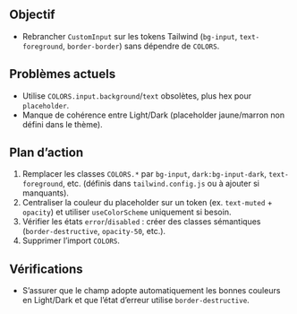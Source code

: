 ## Objectif
- Rebrancher `CustomInput` sur les tokens Tailwind (`bg-input`, `text-foreground`, `border-border`) sans dépendre de `COLORS`.

## Problèmes actuels
- Utilise `COLORS.input.background`/`text` obsolètes, plus hex pour `placeholder`.
- Manque de cohérence entre Light/Dark (placeholder jaune/marron non défini dans le thème).

## Plan d’action
1. Remplacer les classes `COLORS.*` par `bg-input`, `dark:bg-input-dark`, `text-foreground`, etc. (définis dans `tailwind.config.js` ou à ajouter si manquants).
2. Centraliser la couleur du placeholder sur un token (ex. `text-muted` + `opacity`) et utiliser `useColorScheme` uniquement si besoin.
3. Vérifier les états `error`/`disabled` : créer des classes sémantiques (`border-destructive`, `opacity-50`, etc.).
4. Supprimer l’import `COLORS`.

## Vérifications
- S’assurer que le champ adopte automatiquement les bonnes couleurs en Light/Dark et que l’état d’erreur utilise `border-destructive`.
